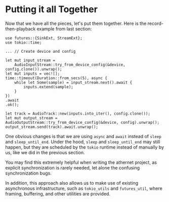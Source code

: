 # Putting it all Together

Now that we have all the pieces, let's put them together. Here is the record-then-playback example from last section:

```rust,noplayground
use futures::{SinkExt, StreamExt};
use tokio::time;

... // Create device and config

let mut input_stream =
    AudioInputStream::try_from_device_config(&device, config.clone()).unwrap();
let mut inputs = vec![];
time::timeout(Duration::from_secs(5), async {
    while let Some(sample) = input_stream.next().await {
        inputs.extend(sample);
    }
})
.await
.ok();

let track = AudioTrack::new(inputs.into_iter(), config.clone());
let mut output_stream = AudioOutputStream::try_from_device_config(&device, config).unwrap();
output_stream.send(track).await.unwrap();
```

One obvious changes is that we are using `async` and `await` instead of `sleep` and `sleep_until_end`. Under the hood, `sleep` and `sleep_until_end` may still happen, but they are scheduled by the `tokio` runtime instead of manually by us, like we did in the previous section.

You may find this extremely helpful when writing the athernet project, as explicit synchronization is rarely needed, let alone the confusing synchronization bugs.

In addition, this approach also allows us to make use of existing asynchronous infrastructure, such as `tokio_utils` and `futures_util`, where framing, buffering, and other utilities are provided.
